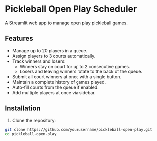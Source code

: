 # Pickleball Open Play Scheduler

A Streamlit web app to manage open play pickleball games. 

## Features

- Manage up to 20 players in a queue.
- Assign players to 3 courts automatically.
- Track winners and losers:
  - Winners stay on court for up to 2 consecutive games.
  - Losers and leaving winners rotate to the back of the queue.
- Submit all court winners at once with a single button.
- Maintain a complete history of games played.
- Auto-fill courts from the queue if enabled.
- Add multiple players at once via sidebar.

## Installation

1. Clone the repository:

```bash
git clone https://github.com/yourusername/pickleball-open-play.git
cd pickleball-open-play
